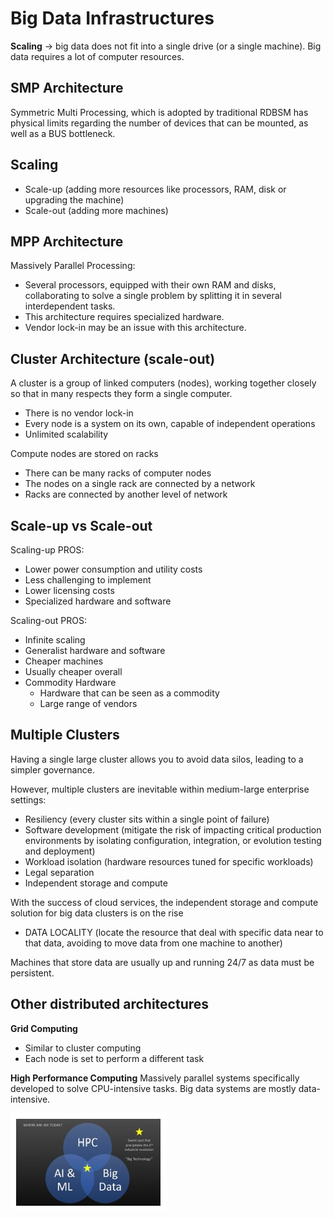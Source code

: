 # Big Data Infrastructures

**Scaling** -> big data does not fit into a single drive (or a single machine). 
Big data requires a lot of computer resources.

## SMP Architecture

Symmetric Multi Processing, which is adopted by traditional RDBSM has physical limits regarding the number of devices that can be mounted, as well as a BUS bottleneck.

## Scaling

- Scale-up (adding more resources like processors, RAM, disk or upgrading the machine)
- Scale-out (adding more machines)

## MPP Architecture

Massively Parallel Processing:
- Several processors, equipped with their own RAM and disks, collaborating to solve a single problem by splitting it in several interdependent tasks.
- This architecture requires specialized hardware. 
- Vendor lock-in may be an issue with this architecture.

## Cluster Architecture (scale-out)

A cluster is a group of linked computers (nodes), working together closely so that in many respects they form a single computer.

- There is no vendor lock-in
- Every node is a system on its own, capable of independent operations 
- Unlimited scalability 

Compute nodes are stored on racks
- There can be many racks of computer nodes
- The nodes on a single rack are connected by a network
- Racks are connected by another level of network

## Scale-up vs Scale-out

Scaling-up PROS:
- Lower power consumption and utility costs
- Less challenging to implement
- Lower licensing costs
- Specialized hardware and software

Scaling-out PROS:
- Infinite scaling
- Generalist hardware and software
- Cheaper machines
- Usually cheaper overall
- Commodity Hardware
    - Hardware that can be seen as a commodity
    - Large range of vendors

## Multiple Clusters

Having a single large cluster allows you to avoid data silos, leading to a simpler governance.

However, multiple clusters are inevitable within medium-large enterprise settings:
- Resiliency (every cluster sits within a single point of failure)
- Software development (mitigate the risk of impacting critical production environments by isolating configuration, integration, or evolution testing and deployment)
- Workload isolation (hardware resources tuned for specific workloads)
- Legal separation
- Independent storage and compute

With the success of cloud services, the independent storage and compute solution for big data clusters is on the rise
- DATA LOCALITY (locate the resource that deal with specific data near to that data, avoiding to move data from one machine to another)

Machines that store data are usually up and running 24/7 as data must be persistent. 

## Other distributed architectures

**Grid Computing**
- Similar to cluster computing
- Each node is set to perform a different task

**High Performance Computing**
Massively parallel systems specifically developed to solve CPU-intensive tasks.
Big data systems are mostly data-intensive.

![](hpc.jpg)




